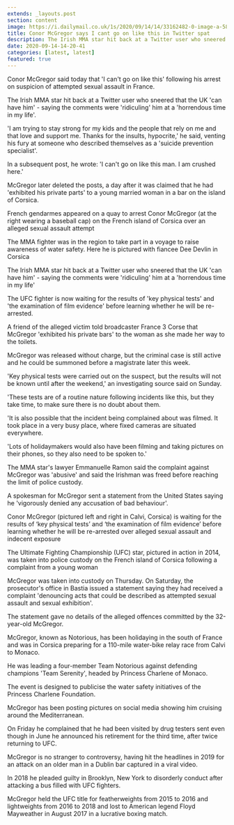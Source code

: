 ```yaml
---
extends: _layouts.post
section: content
image: https://i.dailymail.co.uk/1s/2020/09/14/14/33162482-0-image-a-58_1600089030207.jpg 
title: Conor McGregor says I cant go on like this in Twitter spat 
description: The Irish MMA star hit back at a Twitter user who sneered that the UK can have him - saying the comments were ridiculing him at a horrendous time in my life. 
date: 2020-09-14-14-20-41 
categories: [latest, latest] 
featured: true 
--- 
```

Conor McGregor said today that 'I can't go on like this' following his arrest on suspicion of attempted sexual assault in France. 

The Irish MMA star hit back at a Twitter user who sneered that the UK 'can have him' - saying the comments were 'ridiculing' him at a 'horrendous time in my life'. 

'I am trying to stay strong for my kids and the people that rely on me and that love and support me. Thanks for the insults, hypocrite,' he said, venting his fury at someone who described themselves as a 'suicide prevention specialist'. 

In a subsequent post, he wrote: 'I can't go on like this man. I am crushed here.' 

McGregor later deleted the posts, a day after it was claimed that he had 'exhibited his private parts' to a young married woman in a bar on the island of Corsica.  

French gendarmes appeared on a quay to arrest Conor McGregor (at the right wearing a baseball cap) on the French island of Corsica over an alleged sexual assault attempt  

The MMA fighter was in the region to take part in a voyage to raise awareness of water safety. Here he is pictured with fiancee Dee Devlin in Corsica

The Irish MMA star hit back at a Twitter user who sneered that the UK 'can have him' - saying the comments were 'ridiculing' him at a 'horrendous time in my life'

The UFC fighter is now waiting for the results of 'key physical tests' and 'the examination of film evidence' before learning whether he will be re-arrested. 

A friend of the alleged victim told broadcaster France 3 Corse that McGregor 'exhibited his private bars' to the woman as she made her way to the toilets. 

McGregor was released without charge, but the criminal case is still active and he could be summoned before a magistrate later this week. 

'Key physical tests were carried out on the suspect, but the results will not be known until after the weekend,' an investigating source said on Sunday.

'These tests are of a routine nature following incidents like this, but they take time, to make sure there is no doubt about them.

'It is also possible that the incident being complained about was filmed. It took place in a very busy place, where fixed cameras are situated everywhere.

'Lots of holidaymakers would also have been filming and taking pictures on their phones, so they also need to be spoken to.' 

The MMA star's lawyer Emmanuelle Ramon said the complaint against McGregor was 'abusive' and said the Irishman was freed before reaching the limit of police custody.   

A spokesman for McGregor sent a statement from the United States saying he 'vigorously denied any accusation of bad behaviour'.

Conor McGregor (pictured left and right in Calvi, Corsica) is waiting for the results of ‘key physical tests’ and ‘the examination of film evidence’ before learning whether he will be re-arrested over alleged sexual assault and indecent exposure

The Ultimate Fighting Championship (UFC) star, pictured in action in 2014, was taken into police custody on the French island of Corsica following a complaint from a young woman

McGregor was taken into custody on Thursday. On Saturday, the prosecutor's office in Bastia issued a statement saying they had received a complaint 'denouncing acts that could be described as attempted sexual assault and sexual exhibition'.

The statement gave no details of the alleged offences committed by the 32-year-old McGregor.

McGregor, known as Notorious, has been holidaying in the south of France and was in Corsica preparing for a 110-mile water-bike relay race from Calvi to Monaco.

He was leading a four-member Team Notorious against defending champions 'Team Serenity', headed by Princess Charlene of Monaco. 

The event is designed to publicise the water safety initiatives of the Princess Charlene Foundation. 

McGregor has been posting pictures on social media showing him cruising around the Mediterranean. 

On Friday he complained that he had been visited by drug testers sent even though in June he announced his retirement for the third time, after twice returning to UFC.  

McGregor is no stranger to controversy, having hit the headlines in 2019 for an attack on an older man in a Dublin bar captured in a viral video.

In 2018 he pleaded guilty in Brooklyn, New York to disorderly conduct after attacking a bus filled with UFC fighters.

McGregor held the UFC title for featherweights from 2015 to 2016 and lightweights from 2016 to 2018 and lost to American legend Floyd Mayweather in August 2017 in a lucrative boxing match.

